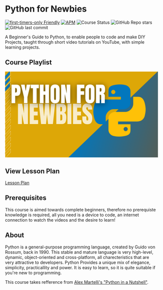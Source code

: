 
# Python for Newbies

[![first-timers-only Friendly](https://img.shields.io/badge/first--timers--only-friendly-blue.svg)](https://www.firsttimersonly.com/)
[![APM](https://img.shields.io/apm/l/M?style=plastic)](/LICENSE)
![Course Status](https://img.shields.io/badge/status-starting--soon-brightgreen)
![GitHub Repo stars](https://img.shields.io/github/stars/kshgr/Python-for-Newbies?style=social)
![GitHub last commit](https://img.shields.io/github/last-commit/kshgr/Python-for-Newbies)

A Beginner's Guide to Python, to enable people to code and make DIY Projects, taught through short video tutorials on YouTube, with simple learning projects.

## Course Playlist

[![Series Thumbnail](Thumbnail.png)](https://youtube.com/playlist?list=PLpaMRtmEhzZZd1jUlG3GUzZy-XYht0979)


## View Lesson Plan

[Lesson Plan](Lesson%20Plan/README.md)


## Prerequisites
This course is aimed towards complete beginners, therefore no prerequiste knowledge is required, all you need is a device to code, an internet connection to watch the videos and the desire to learn!


## About

Python is a general-purpose programming language, created by Guido von Rossum, back in 1990. This stable and mature language is very high-level, dynamic, object-oriented and cross-platform, all charecteristics that are very attractive to developers.
Python Provides a unique mix of elegance, simplicity, practicallity and power.
It is easy to learn, so it is quite suitable if you're new to programming.

This course takes refference from [Alex Martelli's "Python in a Nutshell"](https://www.oreilly.com/library/view/python-in-a/9781491913833/).